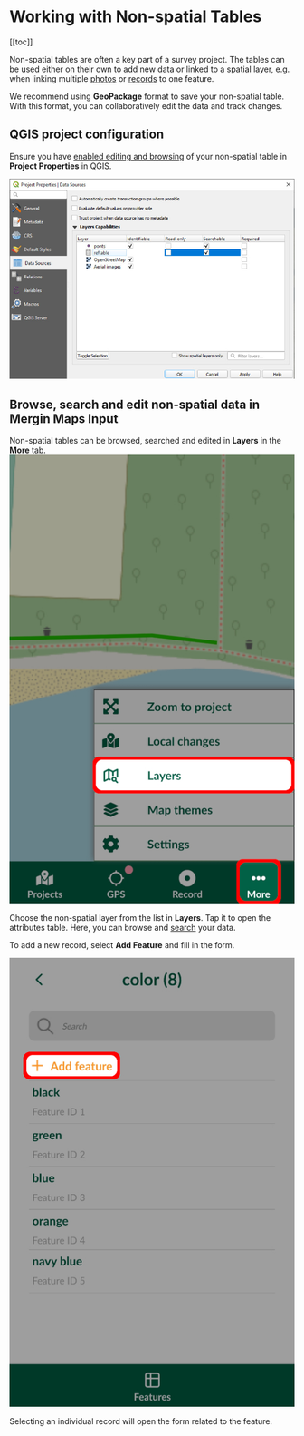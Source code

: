 # Working with Non-spatial Tables
[[toc]]

Non-spatial tables are often a key part of a survey project. The tables can be used either on their own to add new data or linked to a spatial layer, e.g. when linking multiple [photos](./attach-multiple-photos-to-features/) or [records](./one-to-n-relations/) to one feature.

We recommend using **GeoPackage** format to save your non-spatial table. With this format, you can collaboratively edit the data and track changes.

## QGIS project configuration
Ensure you have [enabled editing and browsing](../gis/search_data/) of your non-spatial table in **Project Properties** in QGIS.

![QGIS project properties editing and browsing setup](./qgis_nonspatial_properties.jpg "QGIS project properties editing and browsing setup")

## Browse, search and edit non-spatial data in Mergin Maps Input
Non-spatial tables can be browsed, searched and edited in **Layers** in the **More** tab.
![Mergin Maps Input Layers in More tab](../field/layers/input-layers.jpg "Mergin Maps Input Layers in More tab")

Choose the non-spatial layer from the list in **Layers**. Tap it to open the attributes table. Here, you can browse and [search](../gis/search_data.md) your data.

To add a new record, select **Add Feature** and fill in the form.

![Mergin Maps Input Adding non-spatial feature](./input-layers-nonspatial.jpg "Mergin Maps Input Adding non-spatial feature")

Selecting an individual record will open the form related to the feature.

